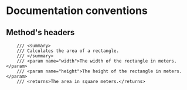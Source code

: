 # Documentation conventions

## Method's headers
        /// <summary>
        /// Calculates the area of a rectangle.
        /// </summary>
        /// <param name="width">The width of the rectangle in meters.</param>
        /// <param name="height">The height of the rectangle in meters.</param>
        /// <returns>The area in square meters.</returns>